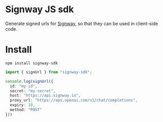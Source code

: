 # Signway JS sdk

Generate signed urls for [Signway](https://github.com/gabotechs/signway), so that they can be
used in client-side code.

# Install

```shell
npm install signway-sdk
```

```ts
import { signUrl } from "signway-sdk";

console.log(signUrl({
  id: "my-id",
  secret: "my-secret",
  host: "https://api.signway.io",
  proxy_url: "https://api.openai.com/v1/chat/completions",
  expiry: 10,
  method: "POST"
}))
```

